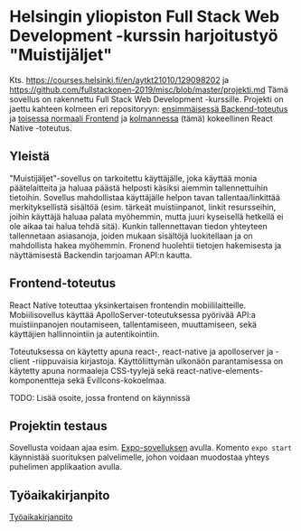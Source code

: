 # Helsingin yliopiston Full Stack Web Development -kurssin harjoitustyö "Muistijäljet"

Kts. https://courses.helsinki.fi/en/aytkt21010/129098202 ja https://github.com/fullstackopen-2019/misc/blob/master/projekti.md
Tämä sovellus on rakennettu Full Stack Web Development -kurssille. Projekti on jaettu kahteen kolmeen eri repositoryyn: [ensimmäisessä Backend-toteutus](https://github.com/minzen/fullstack_harjoitustyo_backend) ja [toisessa normaali Frontend](https://github.com/minzen/fullstack_harjoitustyo_frontend) ja [kolmannessa](https://github.com/minzen/fullstackharjoitustyoreactnative) (tämä) kokeellinen React Native -toteutus.

## Yleistä

"Muistijäljet"-sovellus on tarkoitettu käyttäjälle, joka käyttää monia päätelaitteita ja haluaa päästä helposti käsiksi aiemmin tallennettuihin tietoihin. Sovellus mahdollistaa käyttäjälle helpon tavan tallentaa/linkittää merkityksellistä sisältöä (esim. tärkeät muistiinpanot, linkit resursseihin, joihin käyttäjä haluaa palata myöhemmin, mutta juuri kyseisellä hetkellä ei ole aikaa tai halua tehdä sitä). Kunkin tallennettavan tiedon yhteyteen tallennetaan asiasanoja, joiden mukaan sisältöjä luokitellaan ja on mahdollista hakea myöhemmin. Fronend huolehtii tietojen hakemisesta ja näyttämisestä Backendin tarjoaman API:n kautta.

## Frontend-toteutus

React Native toteuttaa yksinkertaisen frontendin mobiililaitteille. Mobiilisovellus käyttää ApolloServer-toteutuksessa pyörivää API:a muistiinpanojen noutamiseen, tallentamiseen, muuttamiseen, sekä käyttäjien hallinnointiin ja autentikointiin.

Toteutuksessa on käytetty apuna react-, react-native ja apolloserver ja -client -riippuvaisia kirjastoja. Käyttöliittymän ulkonäön parantamisessa on käytetty apuna normaaleja CSS-tyylejä sekä react-native-elements-komponentteja sekä EvilIcons-kokoelmaa.

TODO: Lisää osoite, jossa frontend on käynnissä

## Projektin testaus

Sovellusta voidaan ajaa esim. [Expo-sovelluksen](https://expo.io/tools) avulla. Komento
`expo start` käynnistää suorituksen palvelimelle, johon voidaan muodostaa yhteys puhelimen applikaation avulla.

## Työaikakirjanpito

[Työaikakirjanpito](https://github.com/minzen/fullstack_harjoitustyo_backend/blob/master/tyokirjanpito.md)

